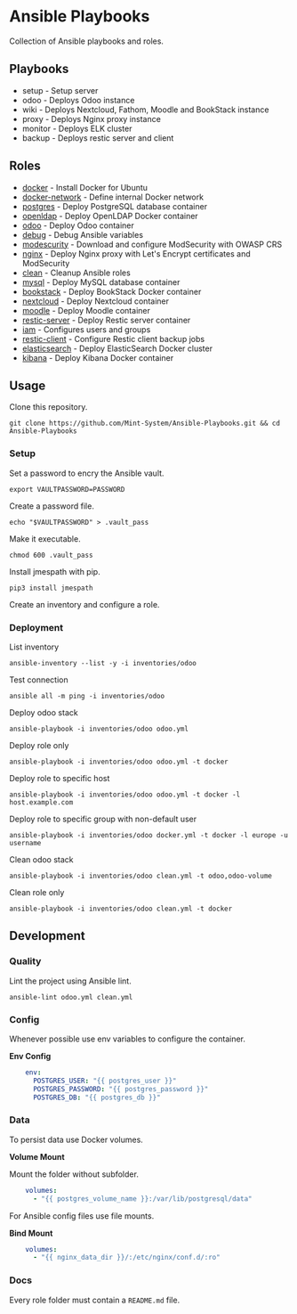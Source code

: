 # Ansible Playbooks

Collection of Ansible playbooks and roles.

## Playbooks

* setup - Setup server
* odoo - Deploys Odoo instance
* wiki - Deploys Nextcloud, Fathom, Moodle and BookStack instance
* proxy - Deploys Nginx proxy instance
* monitor - Deploys ELK cluster
* backup - Deploys restic server and client

## Roles

* [docker](roles/docker/README.md) - Install Docker for Ubuntu
* [docker-network](roles/docker-network/README.md) - Define internal Docker network
* [postgres](roles/postgres/README.md) - Deploy PostgreSQL database container
* [openldap](roles/openldap/README.md) - Deploy OpenLDAP Docker container
* [odoo](roles/odoo/README.md) - Deploy Odoo container
* [debug](roles/debug/README.md) - Debug Ansible variables
* [modescurity](roles/modescurity/README.md) - Download and configure ModSecurity with OWASP CRS
* [nginx](roles/nginx/README.md) - Deploy Nginx proxy with Let's Encrypt certificates and ModSecurity
* [clean](roles/clean/README.md) - Cleanup Ansible roles
* [mysql](roles/mysql/README.md) - Deploy MySQL database container
* [bookstack](roles/bookstack/README.md) - Deploy BookStack Docker container
* [nextcloud](roles/nextcloud/README.md) - Deploy Nextcloud container
* [moodle](roles/moodle/README.md) - Deploy Moodle container
* [restic-server](roles/restic-server/README.md) - Deploy Restic server container
* [iam](roles/iam/README.md) - Configures users and groups
* [restic-client](roles/restic-client/README.md) - Configure Restic client backup jobs
* [elasticsearch](roles/elasticsearch/README.md) - Deploy ElasticSearch Docker cluster
* [kibana](roles/elasticsearch/README.md) - Deploy Kibana Docker container

## Usage

Clone this repository.

`git clone https://github.com/Mint-System/Ansible-Playbooks.git && cd Ansible-Playbooks`

### Setup

Set a password to encry the Ansible vault.

`export VAULTPASSWORD=PASSWORD`

Create a password file.

`echo "$VAULTPASSWORD" > .vault_pass`

Make it executable.

`chmod 600 .vault_pass`

Install jmespath with pip.

`pip3 install jmespath`

Create an inventory and configure a role.

### Deployment

List inventory

`ansible-inventory --list -y -i inventories/odoo`

Test connection

`ansible all -m ping -i inventories/odoo`

Deploy odoo stack

`ansible-playbook -i inventories/odoo odoo.yml`

Deploy role only

`ansible-playbook -i inventories/odoo odoo.yml -t docker`

Deploy role to specific host

`ansible-playbook -i inventories/odoo odoo.yml -t docker -l host.example.com`

Deploy role to specific group with non-default user

`ansible-playbook -i inventories/odoo docker.yml -t docker -l europe -u username`

Clean odoo stack

`ansible-playbook -i inventories/odoo clean.yml -t odoo,odoo-volume`

Clean role only

`ansible-playbook -i inventories/odoo clean.yml -t docker`

## Development

### Quality

Lint the project using Ansible lint.

`ansible-lint odoo.yml clean.yml`

### Config

Whenever possible use env variables to configure the container.

**Env Config**

```yml
    env:
      POSTGRES_USER: "{{ postgres_user }}"
      POSTGRES_PASSWORD: "{{ postgres_password }}"
      POSTGRES_DB: "{{ postgres_db }}"
```

### Data

To persist data use Docker volumes.

**Volume Mount**

Mount the folder without subfolder.

```yml
    volumes:
      - "{{ postgres_volume_name }}:/var/lib/postgresql/data"
```

For Ansible config files use file mounts.

**Bind Mount**

```yml
    volumes:
      - "{{ nginx_data_dir }}/:/etc/nginx/conf.d/:ro"
```

### Docs

Every role folder must contain a `README.md` file.
